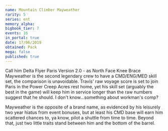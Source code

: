 ```yaml
---
name: Mountain Climber Mayweather
rarity: 5
series: ent
memory_alpha:
bigbook_tier: 7
events: 16
in_portal: true
date: 17/06/2019
obtained: Pack
mega: false
published: true
---
```


Call him Delta Flyer Paris Version 2.0 - as North Face Knee Brace Mayweather is the second legendary crew to have a CMD/ENG/MED skill set, the comparison is unavoidable. Travis' raw voyage score is set to join Paris in the Power Creep Acres rest home, yet his skill set (arguably the best in the game) will keep him in service longer than the raw numbers suggest that he should. I don't know...something about workman's comp?

Mayweather is the opposite of a brand name, as evidenced by his leisurely two year hiatus from event bonuses, but at least his CMD base will earn him scattered chances to, ya know, pilot a shuttle from time to time. Beyond that, just two little traits stand between him and the bottom of the barrel.
